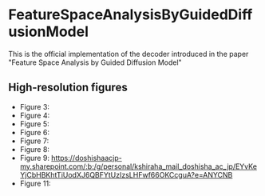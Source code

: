 # FeatureSpaceAnalysisByGuidedDiffusionModel
This is the official implementation of the decoder introduced in the paper "Feature Space Analysis by Guided Diffusion Model" 

## High-resolution figures
- Figure 3:
- Figure 4:
- Figure 5:
- Figure 6:
- Figure 7:
- Figure 8:
- Figure 9: https://doshishaacjp-my.sharepoint.com/:b:/g/personal/kshiraha_mail_doshisha_ac_jp/EYvKeYjCbHBKhtTiUodXJ6QBFYtUzIzsLHFwf66OKCcguA?e=ANYCNB
- Figure 11: 
